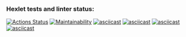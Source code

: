 ### Hexlet tests and linter status:
[![Actions Status](https://github.com/Weloza/frontend-project-44/workflows/hexlet-check/badge.svg)](https://github.com/Weloza/frontend-project-44/actions)
[![Maintainability](https://api.codeclimate.com/v1/badges/abe32f306c37b87171d4/maintainability)](https://codeclimate.com/github/Weloza/frontend-project-44/maintainability)
[![asciicast](https://asciinema.org/a/611466.svg)](https://asciinema.org/a/611466)
[![asciicast](https://asciinema.org/a/615007.svg)](https://asciinema.org/a/615007)
[![asciicast](https://asciinema.org/a/615031.svg)](https://asciinema.org/a/615031)
[![asciicast](https://asciinema.org/a/615059.svg)](https://asciinema.org/a/615059)